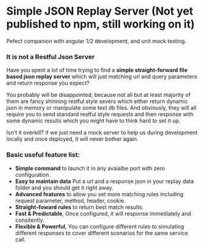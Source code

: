 # Simple JSON Replay Server  (Not yet published to npm, still working on it)
Pefect companion with angular 1/2 development, and unit mock testing.

### It is not a Restful Json Server
Have you spent a lot of time trying to find a **simple straight-forward file based json replay server** which will just matching url and query parameters and return response you expect?

You probably will be disappointed, because not all but at least majority of them are fancy shinning restful style severs which either return dynamic json in memory or manipulate  some text db files. And obviously, they will all require you to send standard restful style requests and then response with some dynamic results which you might have to think hard to set it up.

Isn't it overkill? if we just need a mock server to help us during development locally and once deployed, it will never bother again.

### Basic useful feature list:

 * **Simple command** to launch it in any avaialbe port with zero configuration.
 * **Easy to maintain data** Put a url and a response json in your replay data folder and you should get it right away.
 * **Advanced features** to allow you set more matching rules including request parameter, method, header, cookie. 
 * **Straight-foward rules** to return best match results.
 * **Fast & Predictable**, Once configured, it will response immediately and consitently.
 * **Flexible & Powerful**, You can configure different rules to simulating different responses to cover different scenarios for the same service call.
  
